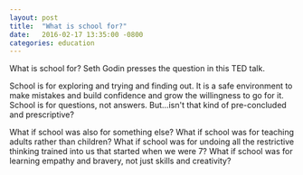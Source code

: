 ```yaml
---
layout: post
title:  "What is school for?"
date:   2016-02-17 13:35:00 -0800
categories: education
---
```


What is school for? Seth Godin presses the question in this TED talk.

School is for exploring and trying and finding out. It is a safe environment to make mistakes and build confidence and grow the willingness to go for it. School is for questions, not answers. But…isn't that kind of pre-concluded and prescriptive?

What if school was also for something else? What if school was for teaching adults rather than children? What if school was for undoing all the restrictive thinking trained into us that started when we were 7? What if school was for learning empathy and bravery, not just skills and creativity?
